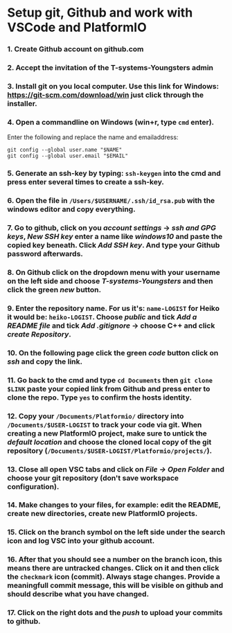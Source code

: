 # Setup git, Github and work with VSCode and PlatformIO

### 1. Create Github account on github.com
### 2. Accept the invitation of the T-systems-Youngsters admin
### 3. Install git on you local computer. Use this link for Windows: https://git-scm.com/download/win just click through the installer.
### 4. Open a commandline on Windows (win+r, type `cmd` enter).
Enter the following and replace the name and emailaddress:
```shell
git config --global user.name "$NAME"
git config --global user.email "$EMAIL"

```
### 5. Generate an ssh-key by typing: `ssh-keygen` into the cmd and press enter several times to create a ssh-key.
### 6. Open the file in `/Users/$USERNAME/.ssh/id_rsa.pub` with the windows editor and copy everything. 
### 7. Go to github, click on you *account settings* -> *ssh and GPG keys*, *New SSH key* enter a name like *windows10* and paste the copied key beneath. Click *Add SSH key*. And type your Github password afterwards.
### 8. On Github click on the dropdown menu with your username on the left side and choose *T-systems-Youngsters* and then click the green *new* button.
### 9. Enter the repository name. For us it's: `name-LOGIST` for Heiko it would be: `heiko-LOGIST`. Choose *public* and tick *Add a README file* and tick *Add .gitignore* -> choose C++ and click *create Repository*.
### 10. On the following page click the green *code* button click on *ssh* and copy the link.
### 11. Go back to the cmd and type `cd Documents` then `git clone $LINK` paste your copied link from Github and press enter to clone the repo. Type `yes` to confirm the hosts identity.
### 12. Copy your `/Documents/Platformio/` directory into `/Documents/$USER-LOGIST` to track your code via git. When creating a new PlatformIO project, make sure to untick the *default location* and choose the cloned local copy of the git repository (`/Documents/$USER-LOGIST/Platformio/projects/`).
### 13. Close all open VSC tabs and click on *File -> Open Folder* and choose your git repository (don't save workspace configuration). 
### 14. Make changes to your files, for example: edit the README, create new directories, create new PlatformIO projects.
### 15. Click on the branch symbol on the left side under the search icon and log VSC into your github account.
### 16. After that you should see a number on the branch icon, this means there are untracked changes. Click on it and then click the `checkmark` icon (commit). Always stage changes. Provide a meaningfull commit message, this will be visible on github and should describe what you have changed.
### 17. Click on the right dots and the *push* to upload your commits to github.
